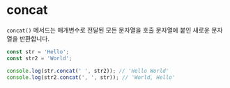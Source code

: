 # concat

`concat()` 메서드는 매개변수로 전달된 모든 문자열을 호출 문자열에 붙인 새로운 문자열을 반환합니다.

```jsx
const str = 'Hello';
const str2 = 'World';

console.log(str.concat(' ', str2)); // 'Hello World'
console.log(str2.concat(', ', str)); // 'World, Hello'
```